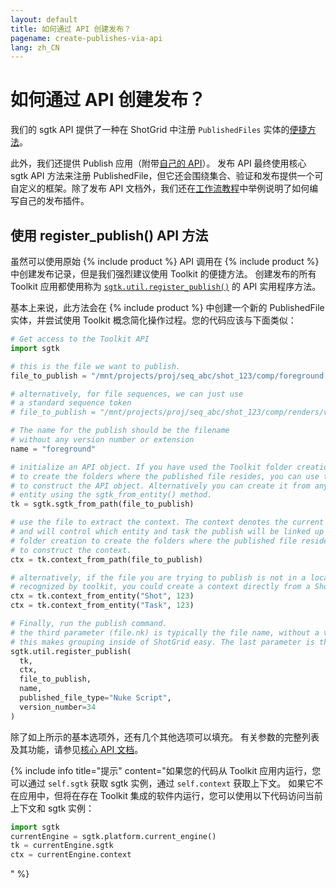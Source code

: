 ```yaml
---
layout: default
title: 如何通过 API 创建发布？
pagename: create-publishes-via-api
lang: zh_CN
---
```


# 如何通过 API 创建发布？

我们的 sgtk API 提供了一种在 ShotGrid 中注册 `PublishedFiles` 实体的[便捷方法](https://developer.shotgridsoftware.com/tk-core/utils.html#sgtk.util.register_publish)。

此外，我们还提供 Publish 应用（附带[自己的 API](https://developer.shotgridsoftware.com/tk-multi-publish2/)）。
发布 API 最终使用核心 sgtk API 方法来注册 PublishedFile，但它还会围绕集合、验证和发布提供一个可自定义的框架。除了发布 API 文档外，我们还在[工作流教程](https://developer.shotgridsoftware.com/cb8926fc/?title=Pipeline+Tutorial)中举例说明了如何编写自己的发布插件。

## 使用 register_publish() API 方法
虽然可以使用原始 {% include product %} API 调用在 {% include product %} 中创建发布记录，但是我们强烈建议使用 Toolkit 的便捷方法。
创建发布的所有 Toolkit 应用都使用称为 [`sgtk.util.register_publish()`](https://developer.shotgridsoftware.com/tk-core/utils.html#sgtk.util.register_publish) 的 API 实用程序方法。

基本上来说，此方法会在 {% include product %} 中创建一个新的 PublishedFile 实体，并尝试使用 Toolkit 概念简化操作过程。您的代码应该与下面类似：

```python
# Get access to the Toolkit API
import sgtk

# this is the file we want to publish.
file_to_publish = "/mnt/projects/proj/seq_abc/shot_123/comp/foreground.v034.nk"

# alternatively, for file sequences, we can just use
# a standard sequence token
# file_to_publish = "/mnt/projects/proj/seq_abc/shot_123/comp/renders/v034/foreground.%04d.exr"

# The name for the publish should be the filename
# without any version number or extension
name = "foreground"

# initialize an API object. If you have used the Toolkit folder creation
# to create the folders where the published file resides, you can use this path
# to construct the API object. Alternatively you can create it from any ShotGrid
# entity using the sgtk_from_entity() method.
tk = sgtk.sgtk_from_path(file_to_publish)

# use the file to extract the context. The context denotes the current work area in Toolkit
# and will control which entity and task the publish will be linked up to. If you have used the Toolkit
# folder creation to create the folders where the published file resides, you can use this path
# to construct the context.
ctx = tk.context_from_path(file_to_publish)

# alternatively, if the file you are trying to publish is not in a location that is
# recognized by toolkit, you could create a context directly from a ShotGrid entity instead:
ctx = tk.context_from_entity("Shot", 123)
ctx = tk.context_from_entity("Task", 123)

# Finally, run the publish command.
# the third parameter (file.nk) is typically the file name, without a version number.
# this makes grouping inside of ShotGrid easy. The last parameter is the version number.
sgtk.util.register_publish(
  tk,
  ctx,
  file_to_publish,
  name,
  published_file_type="Nuke Script",
  version_number=34
)
```

除了如上所示的基本选项外，还有几个其他选项可以填充。
有关参数的完整列表及其功能，请参见[核心 API 文档](https://developer.shotgridsoftware.com/tk-core/utils.html#sgtk.util.register_publish)。

{% include info title="提示" content="如果您的代码从 Toolkit 应用内运行，您可以通过 `self.sgtk` 获取 sgtk 实例，通过 `self.context` 获取上下文。
如果它不在应用中，但将在存在 Toolkit 集成的软件内运行，您可以使用以下代码访问当前上下文和 sgtk 实例：

```python
import sgtk
currentEngine = sgtk.platform.current_engine()
tk = currentEngine.sgtk
ctx = currentEngine.context
```
" %}